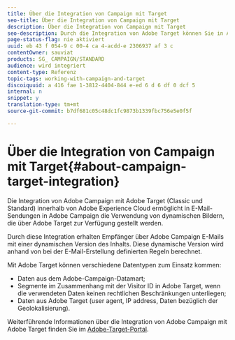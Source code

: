 ```yaml
---
title: Über die Integration von Campaign mit Target
seo-title: Über die Integration von Campaign mit Target
description: Über die Integration von Campaign mit Target
seo-description: Durch die Integration von Adobe Target können Sie in Adobe Target erstellte dynamische Bilder in Adobe-Campaign-Nachrichten einfügen.
page-status-flag: nie aktiviert
uuid: eb 43 f 054-9 c 00-4 ca 4-acdd-e 2306937 af 3 c
contentOwner: sauviat
products: SG_ CAMPAIGN/STANDARD
audience: wird integriert
content-type: Referenz
topic-tags: working-with-campaign-and-target
discoiquuid: a 416 fae 1-3812-4404-844 e-ed 6 d 6 df 0 dcf 5
internal: n
snippet: y
translation-type: tm+mt
source-git-commit: b7df681c05c48dc1fc9873b1339fbc756e5e0f5f

---
```



# Über die Integration von Campaign mit Target{#about-campaign-target-integration}

Die Integration von Adobe Campaign mit Adobe Target (Classic und Standard) innerhalb von Adobe Experience Cloud ermöglicht in E-Mail-Sendungen in Adobe Campaign die Verwendung von dynamischen Bildern, die über Adobe Target zur Verfügung gestellt werden.

Durch diese Integration erhalten Empfänger über Adobe Campaign E-Mails mit einer dynamischen Version des Inhalts. Diese dynamische Version wird anhand von bei der E-Mail-Erstellung definierten Regeln berechnet.

Mit Adobe Target können verschiedene Datentypen zum Einsatz kommen:

* Daten aus dem Adobe-Campaign-Datamart;
* Segmente im Zusammenhang mit der Visitor ID in Adobe Target, wenn die verwendeten Daten keinen rechtlichen Beschränkungen unterliegen;
* Daten aus Adobe Target (user agent, IP address, Daten bezüglich der Geolokalisierung).

Weiterführende Informationen über die Integration von Adobe Campaign mit Adobe Target finden Sie im [Adobe-Target-Portal](https://marketing.adobe.com/resources/help/en_US/target/a4t/c_campaign_and_target.html).
